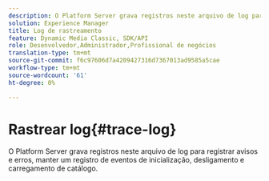 ```yaml
---
description: O Platform Server grava registros neste arquivo de log para registrar avisos e erros, manter um registro de eventos de inicialização, desligamento e carregamento de catálogo.
solution: Experience Manager
title: Log de rastreamento
feature: Dynamic Media Classic, SDK/API
role: Desenvolvedor,Administrador,Profissional de negócios
translation-type: tm+mt
source-git-commit: f6c97606d7a4209427316d7367013ad9585a5cae
workflow-type: tm+mt
source-wordcount: '61'
ht-degree: 0%

---
```



# Rastrear log{#trace-log}

O Platform Server grava registros neste arquivo de log para registrar avisos e erros, manter um registro de eventos de inicialização, desligamento e carregamento de catálogo.

